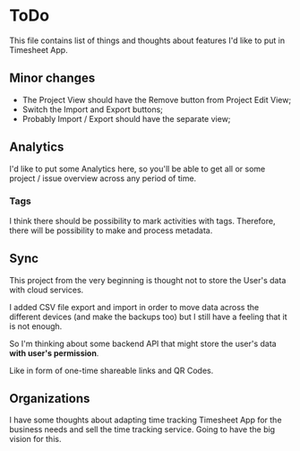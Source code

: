 # ToDo

This file contains list of things and thoughts about features I'd like to put in Timesheet App.

## Minor changes

- The Project View should have the Remove button from Project Edit View;
- Switch the Import and Export buttons;
- Probably Import / Export should have the separate view;

## Analytics

I'd like to put some Analytics here, so you'll be able to get all or some project / issue overview across any period of time.

### Tags

I think there should be possibility to mark activities with tags. Therefore, there will be possibility to make and process metadata.

## Sync

This project from the very beginning is thought not to store the User's data with cloud services.

I added CSV file export and import in order to move data across the different devices (and make the backups too) but I still have a feeling that it is not enough. 

So I'm thinking about some backend API that might store the user's data **with user's permission**.

Like in form of one-time shareable links and QR Codes.

## Organizations

I have some thoughts about adapting time tracking Timesheet App for the business needs and sell the time tracking service. Going to have the big vision for this. 
